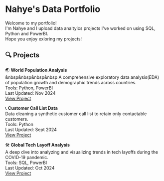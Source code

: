 # Nahye's Data Portfolio

Welcome to my portfolio! <br/>
I'm Nahye and I upload data analtyics projects I've worked on using SQL, Python and PowerBI. <br/>
Hope you enjoy exloring my projects!

## 🔍 Projects

🌏 **World Population Analysis** <br/>
&nbsp&nbsp&nbsp&nbsp
A comprehensive exploratory data analysis(EDA) of population growth and demographic trends across countries. <br/>
Tools: Python, PowerBI <br/>
Last Updated: Nov 2024 <br/>
[View Project](https://github.com/NahyeMoon/DataAnalyticsPortfolio/blob/main/World%20Population/EDA.md)

📞 **Customer Call List Data** <br/>
Data cleaning a synthetic customer call list to retain only contactable customers. <br/>
Tools: Python <br/>
Last Updated: Sept 2024 <br/>
[View Project](https://github.com/NahyeMoon/DataAnalyticsPortfolio/blob/main/Customer%20Call%20List/Data%20Cleaning.md)

🛠️ **Global Tech Layoff Analysis** <br/>
A deep dive into analyzing and visualizing trends in tech layoffs during the COVID-19 pandemic. <br/>
Tools: SQL, PowerBI <br/>
Last Updated: Oct 2024 <br/>
[View Project](https://github.com/NahyeMoon/DataAnalyticsPortfolio/blob/main/Tech%20Layoffs/Global%20Tech%20Layoff%20EDA.md)

